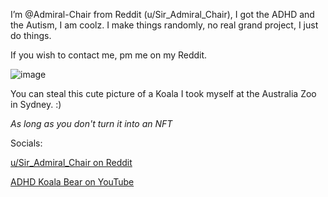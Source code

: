 I’m @Admiral-Chair from Reddit (u/Sir_Admiral_Chair), I got the ADHD and the Autism, I am coolz. I make things randomly, no real grand project, I just do things.

If you wish to contact me, pm me on my Reddit.

![image](https://styles.redditmedia.com/t5_50g920/styles/profileIcon_7uuteryln7m71.jpg?width=256&height=256&frame=1&crop=256:256,smart&s=890e9c7464670fd5bf2134d098616abea74dc24c)

You can steal this cute picture of a Koala I took myself at the Australia Zoo in Sydney. :)

*As long as you don't turn it into an NFT*

Socials:

[u/Sir_Admiral_Chair on Reddit](https://www.reddit.com/user/Sir_Admiral_Chair)

[ADHD Koala Bear on YouTube](https://www.youtube.com/@adhdkoalabear/)

<!---
Admiral-Chair/Admiral-Chair is a ✨ special ✨ repository because its `README.md` (this file) appears on your GitHub profile.
You can click the Preview link to take a look at your changes.
--->
